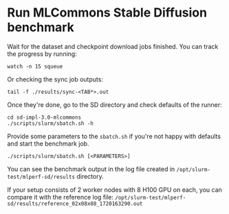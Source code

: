 # Run MLCommons Stable Diffusion benchmark

Wait for the dataset and checkpoint download jobs finished. You can track the progress by running:

```shell
watch -n 15 squeue
```

Or checking the sync job outputs:

```shell
tail -f ./results/sync-<TAB*>.out
```

Once they're done, go to the SD directory and check defaults of the runner:

```shell
cd sd-impl-3.0-mlcommons
./scripts/slurm/sbatch.sh -h
```

Provide some parameters to the `sbatch.sh` if you're not happy with defaults and start the benchmark job.

```shell
./scripts/slurm/sbatch.sh [<PARAMETERS>]
```

You can see the benchmark output in the log file created in `/opt/slurm-test/mlperf-sd/results` directory.

If your setup consists of 2 worker nodes with 8 H100 GPU on each, you can compare it with the reference log file:
`/opt/slurm-test/mlperf-sd/results/reference_02x08x08_1720163290.out`

